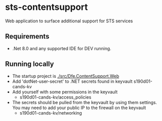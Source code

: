 # sts-contentsupport

Web application to surface additional support for STS services

## Requirements

- .Net 8.0 and any supported IDE for DEV running.


## Running locally

- The startup project is [./src/Dfe.ContentSupport.Web](./src/Dfe.ContentSupport.Web)
- Add 'dotNet-user-secret' to .NET secrets found in keyvault s190d01-cands-kv
- Add yourself with some permissions in the keyvault
  - s190d01-cands-kv/access_policies
- The secrets should be pulled from the keyvault by using them settings. You may need to add your public IP to the firewall on the keyvault
  - s190d01-cands-kv/networking
